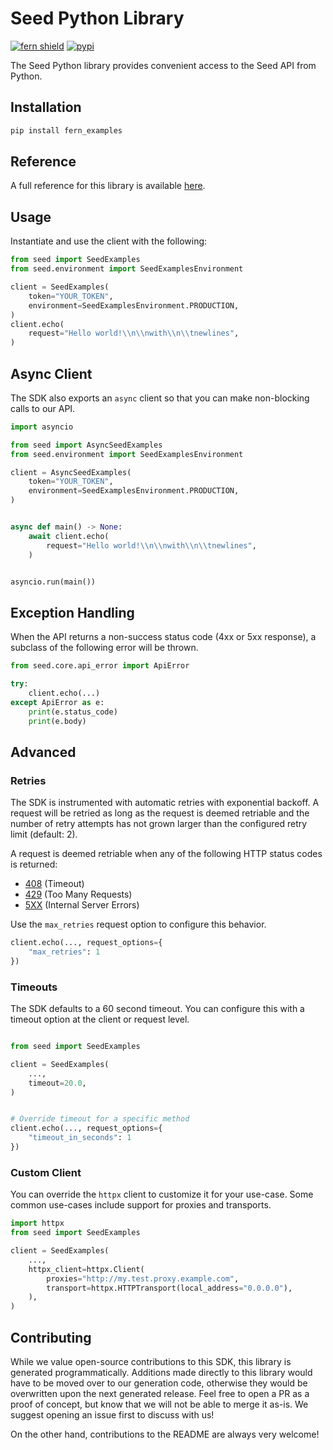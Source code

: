 # Seed Python Library

[![fern shield](https://img.shields.io/badge/%F0%9F%8C%BF-Built%20with%20Fern-brightgreen)](https://buildwithfern.com?utm_source=github&utm_medium=github&utm_campaign=readme&utm_source=Seed%2FPython)
[![pypi](https://img.shields.io/pypi/v/fern_examples)](https://pypi.python.org/pypi/fern_examples)

The Seed Python library provides convenient access to the Seed API from Python.

## Installation

```sh
pip install fern_examples
```

## Reference

A full reference for this library is available [here](./reference.md).

## Usage

Instantiate and use the client with the following:

```python
from seed import SeedExamples
from seed.environment import SeedExamplesEnvironment

client = SeedExamples(
    token="YOUR_TOKEN",
    environment=SeedExamplesEnvironment.PRODUCTION,
)
client.echo(
    request="Hello world!\\n\\nwith\\n\\tnewlines",
)
```

## Async Client

The SDK also exports an `async` client so that you can make non-blocking calls to our API.

```python
import asyncio

from seed import AsyncSeedExamples
from seed.environment import SeedExamplesEnvironment

client = AsyncSeedExamples(
    token="YOUR_TOKEN",
    environment=SeedExamplesEnvironment.PRODUCTION,
)


async def main() -> None:
    await client.echo(
        request="Hello world!\\n\\nwith\\n\\tnewlines",
    )


asyncio.run(main())
```

## Exception Handling

When the API returns a non-success status code (4xx or 5xx response), a subclass of the following error
will be thrown.

```python
from seed.core.api_error import ApiError

try:
    client.echo(...)
except ApiError as e:
    print(e.status_code)
    print(e.body)
```

## Advanced

### Retries

The SDK is instrumented with automatic retries with exponential backoff. A request will be retried as long
as the request is deemed retriable and the number of retry attempts has not grown larger than the configured
retry limit (default: 2).

A request is deemed retriable when any of the following HTTP status codes is returned:

- [408](https://developer.mozilla.org/en-US/docs/Web/HTTP/Status/408) (Timeout)
- [429](https://developer.mozilla.org/en-US/docs/Web/HTTP/Status/429) (Too Many Requests)
- [5XX](https://developer.mozilla.org/en-US/docs/Web/HTTP/Status/500) (Internal Server Errors)

Use the `max_retries` request option to configure this behavior.

```python
client.echo(..., request_options={
    "max_retries": 1
})
```

### Timeouts

The SDK defaults to a 60 second timeout. You can configure this with a timeout option at the client or request level.

```python

from seed import SeedExamples

client = SeedExamples(
    ...,
    timeout=20.0,
)


# Override timeout for a specific method
client.echo(..., request_options={
    "timeout_in_seconds": 1
})
```

### Custom Client

You can override the `httpx` client to customize it for your use-case. Some common use-cases include support for proxies
and transports.
```python
import httpx
from seed import SeedExamples

client = SeedExamples(
    ...,
    httpx_client=httpx.Client(
        proxies="http://my.test.proxy.example.com",
        transport=httpx.HTTPTransport(local_address="0.0.0.0"),
    ),
)
```

## Contributing

While we value open-source contributions to this SDK, this library is generated programmatically.
Additions made directly to this library would have to be moved over to our generation code,
otherwise they would be overwritten upon the next generated release. Feel free to open a PR as
a proof of concept, but know that we will not be able to merge it as-is. We suggest opening
an issue first to discuss with us!

On the other hand, contributions to the README are always very welcome!
